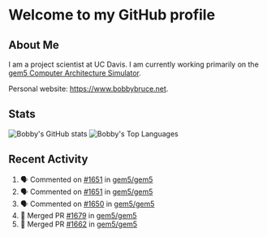# Welcome to my GitHub profile

## About Me

I am a project scientist at UC Davis. I am currently working primarily on the [gem5 Computer Architecture Simulator](https://github.com/gem5).

Personal website: <https://www.bobbybruce.net>.

## Stats

![Bobby's GitHub stats](https://github-readme-stats.vercel.app/api?username=bobbyrbruce&show_icons=true&theme=responsive&include_all_commits=true&count_private=true&show=reviews&disable_animations=true)
![Bobby's Top Languages ](https://github-readme-stats.vercel.app/api/top-langs/?username=bobbyrbruce&layout=compact&theme=responsive&count_private=true&langs_count=10&disable_animations=true)

## Recent Activity

<!--START_SECTION:activity-->
1. 🗣 Commented on [#1651](https://github.com/gem5/gem5/pull/1651#issuecomment-2422601015) in [gem5/gem5](https://github.com/gem5/gem5)
2. 🗣 Commented on [#1651](https://github.com/gem5/gem5/pull/1651#issuecomment-2422594728) in [gem5/gem5](https://github.com/gem5/gem5)
3. 🗣 Commented on [#1650](https://github.com/gem5/gem5/pull/1650#issuecomment-2422470236) in [gem5/gem5](https://github.com/gem5/gem5)
4. 🎉 Merged PR [#1679](https://github.com/gem5/gem5/pull/1679) in [gem5/gem5](https://github.com/gem5/gem5)
5. 🎉 Merged PR [#1662](https://github.com/gem5/gem5/pull/1662) in [gem5/gem5](https://github.com/gem5/gem5)
<!--END_SECTION:activity-->

